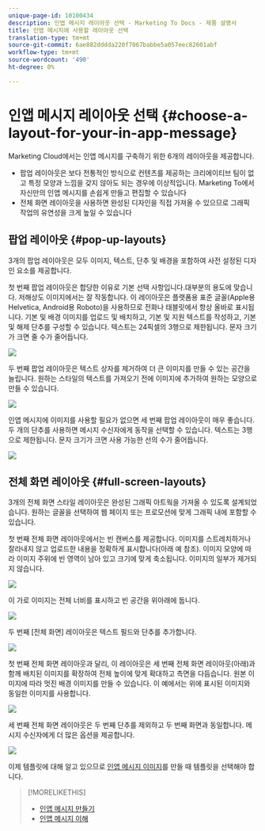 ```yaml
---
unique-page-id: 10100434
description: 인앱 메시지 레이아웃 선택 - Marketing To Docs - 제품 설명서
title: 인앱 메시지에 사용할 레이아웃 선택
translation-type: tm+mt
source-git-commit: 6ae882dddda220f7067babbe5a057eec82601abf
workflow-type: tm+mt
source-wordcount: '490'
ht-degree: 0%

---
```



# 인앱 메시지 레이아웃 선택 {#choose-a-layout-for-your-in-app-message}

Marketing Cloud에서는 인앱 메시지를 구축하기 위한 6개의 레이아웃을 제공합니다.

* 팝업 레이아웃은 보다 전통적인 방식으로 컨텐츠를 제공하는 크리에이티브 팀이 없고 특정 모양과 느낌을 갖지 않아도 되는 경우에 이상적입니다. Marketing To에서 자신만의 인앱 메시지를 손쉽게 만들고 편집할 수 있습니다
* 전체 화면 레이아웃을 사용하면 완성된 디자인을 직접 가져올 수 있으므로 그래픽 작업의 유연성을 크게 높일 수 있습니다

## 팝업 레이아웃 {#pop-up-layouts}

3개의 팝업 레이아웃은 모두 이미지, 텍스트, 단추 및 배경을 포함하여 사전 설정된 디자인 요소를 제공합니다.

첫 번째 팝업 레이아웃은 합당한 이유로 기본 선택 사항입니다.대부분의 용도에 맞습니다. 저해상도 이미지에서는 잘 작동합니다. 이 레이아웃은 플랫폼용 표준 글꼴(Apple용 Helvetica, Android용 Roboto)을 사용하므로 전화나 태블릿에서 항상 올바로 표시됩니다. 기본 및 배경 이미지를 업로드 및 배치하고, 기본 및 지원 텍스트를 작성하고, 기본 및 해제 단추를 구성할 수 있습니다. 텍스트는 24픽셀의 3행으로 제한됩니다. 문자 크기가 크면 줄 수가 줄어듭니다.

![](assets/image2016-5-9-13-3a3-3a48.png)

두 번째 팝업 레이아웃은 텍스트 상자를 제거하여 더 큰 이미지를 만들 수 있는 공간을 늘립니다. 원하는 스타일의 텍스트를 가져오기 전에 이미지에 추가하여 원하는 모양으로 만들 수 있습니다.

![](assets/image2016-5-9-13-3a4-3a43.png)

인앱 메시지에 이미지를 사용할 필요가 없으면 세 번째 팝업 레이아웃이 매우 좋습니다. 두 개의 단추를 사용하면 메시지 수신자에게 동작을 선택할 수 있습니다. 텍스트는 3행으로 제한됩니다. 문자 크기가 크면 사용 가능한 선의 수가 줄어듭니다.

![](assets/image2016-5-9-13-3a7-3a33.png)

## 전체 화면 레이아웃 {#full-screen-layouts}

3개의 전체 화면 스타일 레이아웃은 완성된 그래픽 아트웍을 가져올 수 있도록 설계되었습니다. 원하는 글꼴을 선택하여 웹 페이지 또는 프로모션에 맞게 그래픽 내에 포함할 수 있습니다.

첫 번째 전체 화면 레이아웃에서는 빈 캔버스를 제공합니다. 이미지를 스트레치하거나 잘라내지 않고 업로드한 내용을 정확하게 표시합니다(아래 예 참조). 이미지 모양에 따라 이미지 주위에 빈 영역이 남아 있고 크기에 맞게 축소됩니다. 이미지의 일부가 제거되지 않습니다.

![](assets/image2016-5-9-13-3a9-3a26.png)

이 가로 이미지는 전체 너비를 표시하고 빈 공간을 위아래에 둡니다.

![](assets/image2016-5-9-13-3a29-3a46.png)

두 번째 [전체 화면] 레이아웃은 텍스트 필드와 단추를 추가합니다.

![](assets/image2016-5-9-13-3a10-3a27.png)

첫 번째 전체 화면 레이아웃과 달리, 이 레이아웃은 세 번째 전체 화면 레이아웃(아래)과 함께 배치된 이미지를 확장하여 전체 높이에 맞게 확대하고 측면을 다듬습니다. 원본 이미지에 따라 멋진 배경 이미지를 만들 수 있습니다. 이 예에서는 위에 표시된 이미지와 동일한 이미지를 사용합니다.

![](assets/image2016-5-9-14-3a0-3a36.png)

세 번째 전체 화면 레이아웃은 두 번째 단추를 제외하고 두 번째 화면과 동일합니다. 메시지 수신자에게 더 많은 옵션을 제공합니다.

![](assets/image2016-5-9-13-3a11-3a35.png)

이제 템플릿에 대해 알고 있으므로 [인앱 메시지 이미지](add-in-app-message-images.md)를 만들 때 템플릿을 선택해야 합니다.

>[!MORELIKETHIS]
>
>* [인앱 메시지 만들기](https://docs.marketo.com/display/docs/create+an+in-app+message)
>* [인앱 메시지 이해](../../../../product-docs/mobile-marketing/in-app-messages/understanding-in-app-messages.md)

>



